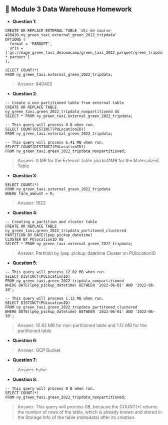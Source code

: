 ## 📝 Module 3 Data Warehouse Homework

* **Question 1:**

```
CREATE OR REPLACE EXTERNAL TABLE `dtc-de-course-400420.ny_green_taxi.external_green_2022_tripdata`
OPTIONS (
  format = 'PARQUET',
  uris = ['gs://mage_green_taxi_dezoomcamp/green_taxi_2022_parquet/green_tripdata_2022-*.parquet']
);
```

```
SELECT COUNT(*) 
FROM ny_green_taxi.external_green_2022_tripdata;
```

> Answer: 840402

* **Question 2**:

```
-- Create a non partitioned table from external table
CREATE OR REPLACE TABLE ny_green_taxi.green_2022_tripdata_nonpartitioned AS
SELECT * FROM ny_green_taxi.external_green_2022_tripdata;
```

```
-- This query will process 0 B when run.
SELECT COUNT(DISTINCT(PULocationID)) 
FROM ny_green_taxi.external_green_2022_tripdata;

-- This query will process 6.41 MB when run.
SELECT COUNT(DISTINCT(PULocationID)) 
FROM ny_green_taxi.green_2022_tripdata_nonpartitioned;
```

> Answer: 0 MB for the External Table and 6.41MB for the Materialized Table

* **Question 3**:

```
SELECT COUNT(*) 
FROM ny_green_taxi.external_green_2022_tripdata
WHERE fare_amount = 0;
```

> Answer: 1622

* **Question 4**:

```
-- Creating a partition and cluster table
CREATE OR REPLACE TABLE ny_green_taxi.green_2022_tripdata_partitoned_clustered
PARTITION BY DATE(lpep_pickup_datetime)
CLUSTER BY PUlocationID AS
SELECT * FROM ny_green_taxi.external_green_2022_tripdata;
```

> Answer: Partition by lpep_pickup_datetime Cluster on PUlocationID

* **Question 5**:

```
-- This query will process 12.82 MB when run.
SELECT DISTINCT(PULocationID) 
FROM ny_green_taxi.green_2022_tripdata_nonpartitioned
WHERE DATE(lpep_pickup_datetime) BETWEEN '2022-06-01' AND '2022-06-30';

-- This query will process 1.12 MB when run.
SELECT DISTINCT(PULocationID) 
FROM ny_green_taxi.green_2022_tripdata_partitoned_clustered
WHERE DATE(lpep_pickup_datetime) BETWEEN '2022-06-01' AND '2022-06-30';
```

> Answer: 12.82 MB for non-partitioned table and 1.12 MB for the partitioned table

* **Question 6**:

> Answer: GCP Bucket

* **Question 7**:

> Answer: False

* **Question 8**:

```
-- This query will process 0 B when run.
SELECT COUNT(*)
FROM ny_green_taxi.green_2022_tripdata_nonpartitioned;
```

> Answer: This query will process 0B, because the COUNT(*) returns the number of rows of the table, which is already known and stored in the Storage Info of the table (metadata) after its creation.